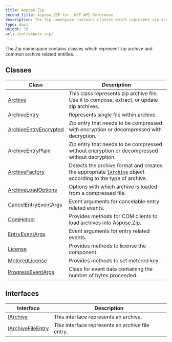 ```yaml
---
title: Aspose.Zip
second_title: Aspose.ZIP for .NET API Reference
description: The Zip namespace contains classes which represent zip archive and common archive related entities
type: docs
weight: 10
url: /net/aspose.zip/
---
```

The Zip namespace contains classes which represent zip archive and common archive related entities.

## Classes

| Class | Description |
| --- | --- |
| [Archive](./archive/) | This class represents zip archive file. Use it to compose, extract, or update zip archives. |
| [ArchiveEntry](./archiveentry/) | Represents single file within archive. |
| [ArchiveEntryEncrypted](./archiveentryencrypted/) | Zip entry that needs to be compressed with encryption or decompressed with decryption. |
| [ArchiveEntryPlain](./archiveentryplain/) | Zip entry that needs to be compressed without encryption or decompressed without decryption. |
| [ArchiveFactory](./archivefactory/) | Detects the archive format and creates the appropriate [`IArchive`](../aspose.zip/iarchive/) object according to the type of archive. |
| [ArchiveLoadOptions](./archiveloadoptions/) | Options with which archive is loaded from a compressed file. |
| [CancelEntryEventArgs](./cancelentryeventargs/) | Event arguments for cancelable entry related events. |
| [ComHelper](./comhelper/) | Provides methods for COM clients to load archives into Aspose.Zip. |
| [EntryEventArgs](./entryeventargs/) | Event arguments for entry related events. |
| [License](./license/) | Provides methods to license the component. |
| [MeteredLicense](./meteredlicense/) | Provides methods to set metered key. |
| [ProgressEventArgs](./progresseventargs/) | Class for event data containing the number of bytes proceeded. |
## Interfaces

| Interface | Description |
| --- | --- |
| [IArchive](./iarchive/) | This interface represents an archive. |
| [IArchiveFileEntry](./iarchivefileentry/) | This interface represents an archive file entry. |


